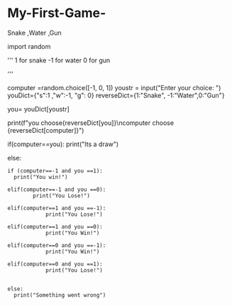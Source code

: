 # My-First-Game-
Snake ,Water ,Gun 




import random

'''
1 for snake 
-1 for water 
0 for gun 

'''

computer =random.choice([-1, 0, 1])
youstr = input("Enter your choice: ")
youDict={"s":1 ,"w":-1, "g": 0}
reverseDict={1:"Snake", -1:"Water",0:"Gun"}

you= youDict[youstr]


print(f"you choose{reverseDict[you]}\ncomputer choose {reverseDict[computer]}")

if(computer==you):
    print("Its a draw")

else:

    if (computer==-1 and you ==1): 
      print("You win!")

    elif(computer==-1 and you ==0): 
            print("You Lose!")

    elif(computer==1 and you ==-1): 
                print("You Lose!")

    elif(computer==1 and you ==0): 
                print("You Win!")

    elif(computer==0 and you ==-1): 
                print("You Win!")

    elif(computer==0 and you ==1): 
                print("You Lose!")


    else:
      print("Something went wrong")
